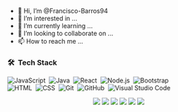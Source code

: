 - 👋 Hi, I’m @Francisco-Barros94
- 👀 I’m interested in ...
- 🌱 I’m currently learning ...
- 💞️ I’m looking to collaborate on ...
- 📫 How to reach me ...




### 🛠 &nbsp;Tech Stack

![JavaScript](https://img.shields.io/badge/-JavaScript-05122A?style=flat&logo=javascript)&nbsp;
![Java](https://img.shields.io/badge/-Java-05122A?style=flat&logo=Java&logoColor=FFA518)&nbsp;
![React](https://img.shields.io/badge/-React-05122A?style=flat&logo=react)&nbsp;
![Node.js](https://img.shields.io/badge/-Node.js-05122A?style=flat&logo=node.js)&nbsp;
![Bootstrap](https://img.shields.io/badge/-Bootstrap-05122A?style=flat&logo=bootstrap&logoColor=563D7C)\
![HTML](https://img.shields.io/badge/-HTML-05122A?style=flat&logo=HTML5)&nbsp;
![CSS](https://img.shields.io/badge/-CSS-05122A?style=flat&logo=CSS3&logoColor=1572B6)&nbsp;
![Git](https://img.shields.io/badge/-Git-05122A?style=flat&logo=git)&nbsp;
![GitHub](https://img.shields.io/badge/-GitHub-05122A?style=flat&logo=github)&nbsp;
![Visual Studio Code](https://img.shields.io/badge/-Visual%20Studio%20Code-05122A?style=flat&logo=visual-studio-code&logoColor=007ACC)&nbsp;




<p align="center">
<a href="webportefolio"><img src="https://img.shields.io/badge/-webportfolio-3423A6?style=flat&logo=Google-Chrome&logoColor=white"/></a>
<a href="https://www.linkedin.com/in/franciscobarros1994/"><img src="https://img.shields.io/badge/-Francisco%20Barros%20-0077B5?style=flat&logo=Linkedin&logoColor=white"/></a>
<a href="mailto:francisco.barros1994@gmail.com"><img src="https://img.shields.io/badge/-francisco.barros1994@gmail.com-D14836?style=flat&logo=Gmail&logoColor=white"/></a>
<a href="https://instagram.com/id"><img src="https://img.shields.io/badge/-@instaid-E4405F?style=flat&logo=Instagram&logoColor=white"/></a>
<a href="https://facebook.com/AVS1508"><img src="https://img.shields.io/badge/-@AVS1508-1877F2?style=flat&logo=Facebook&logoColor=white"/></a>
<a href="https://www.behance.net/AVS1508"><img src="https://img.shields.io/badge/-@AVS1508-1769FF?style=flat&logo=Behance&logoColor=white"/></a>
</p>
